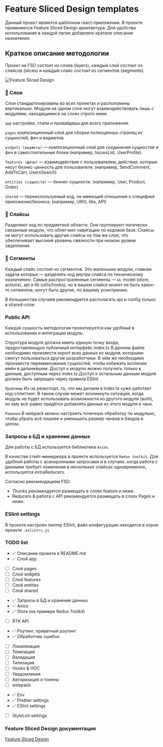 # Feature Sliced Design templates

Данный проект является шаблоном react-приложения.
В проекте применяется Feature Sliced Design архитектура.
Для удобства использования в каждой папке добавлено краткое описание назначения.

## Краткое описание методологии

Проект на FSD состоит из слоев (layers), каждый слой состоит из слайсов (slices) и каждый слайс состоит из сегментов (segments).

![Feature Sliced Design](https://github.com/AvtsynovS/fsd_templates/blob/feat/first-settings-project/assets/fsd.jpg)

### :pushpin: Слои

Слои стандартизированы во всех проектах и расположены вертикально. Модули на одном слое могут взаимодействовать лишь с модулями, находящимися на слоях строго ниже.

`app` настройки, стили и провайдеры для всего приложения.

`pages` композиционный слой для сборки полноценных страниц из сущностей, фич и виджетов.

`widgets (виджеты)` — композиционный слой для соединения сущностей и фич в самостоятельные блоки (например, IssuesList, UserProfile).

`features (фичи)` — взаимодействия с пользователем, действия, которые несут бизнес-ценность для пользователя. (например, SendComment, AddToCart, UsersSearch)

`entities (сущности)` — бизнес-сущности. (например, User, Product, Order)

`shared` — переиспользуемый код, не имеющий отношения к специфике приложения/бизнеса. (например, UIKit, libs, API)

### :pushpin: Cлайсы

Разделяют код по предметной области. Они группируют логически связанные модули, что облегчает навигацию по кодовой базе.
Слайсы не могут использовать другие слайсы на том же слое, что обеспечивает высокий уровень связности при низком уровне зацепления.

### :pushpin: Сегменты

Каждый слайс состоит из сегментов.
Это маленькие модули, главная задача которых — разделить код внутри слайса по техническому назначению.
Самые распространенные сегменты — ui, model (store, actions), api и lib (utils/hooks),
но в вашем слайсе может не быть каких-то сегментов, могут быть другие, по вашему усмотрению.

В большинстве случаев рекомендуется располагать api и config только в shared-слое.

### Public API

Каждая сущность методологии проектируется как удобный в использовании и интеграции модуль.

Структура модуля должна иметь единую точку входа, предоставляющую публичный интерфейс index.ts
В данном файле необходимо произвести export всех данных из модуля,
которыми смогут пользоваться другие разработчики.
В нём же необходимо произвести переименование сущностей, чтобы избежать коллизии имён в дальнейшем.
Доступ к модулю можно получить только к данным, доступным через index.ts
Доступ к остальным данным модуля должен быть запрещен через правила ESlint

`Проблема`
Из-за реэкспорт, то, что мы делаем в index.ts хуже работает код-сплиттинг.
В таком случае может возникнуть ситуация, когда модуль не будет использовать возможности
из другого модуля (auth), но ему всё-равно придётся добавлять данные из этого модуля в чанк.

`Решение`
В webpack можно настроить точечную обработку по модульно,
чтобы убрать всё лишнее и уменьшить размер чанков и бандла в целом.

### Запросы в БД и хранение данных

Для работы с БД используется библиотека `Axios`.

В качестве стейт-менеджера в проекте используется `Redux toolkit`.
Для удобной работы с асинхронными запросами и в случаях, когда работа с данными требует изменения в нескольких слайсах одновременно, используется extraReducers.

Согласно рекомендациям FSD:

- Thunks рекомендуется размещать в слоях feature и ниже.
- Reducers & работа с API рекомендуется размещать в слоях Pages и ниже.

### ESlint settings

В проекте настроен линтер ESlint, файл конфигурации находится в корне проекте `.eslintrc.js`

### TODO list

- ✅️ Описание проекта в README.md
- ✅️ Слой app
- [ ] Слой pages
- [ ] Слой widgets
- [ ] Слой features
- [ ] Слой entities
- [ ] Слой shared
- ✅️ Запросы в БД и хранение данных
- ✅️ Axios
- ✅️ Store (на примере Redux Toolkit)
- [ ] RTK API
- ✅️ Роутинг, приватный роутинг
- ✅️ Обработчик ошибок
- [ ] Локализация
- [ ] Темизация
- [ ] Валидация
- [ ] Типизация
- [ ] Hooks & HOC
- [ ] Уведомления
- [ ] Авторизация и токены
- [ ] webpack
- ✅️ Env
- ✅️ Prettier settings
- ✅️ ESlint settings
- [ ] StyleLint settings

### Feature Sliced Design документация

[Feature Sliced Design](https://feature-sliced.design/ru/docs)
